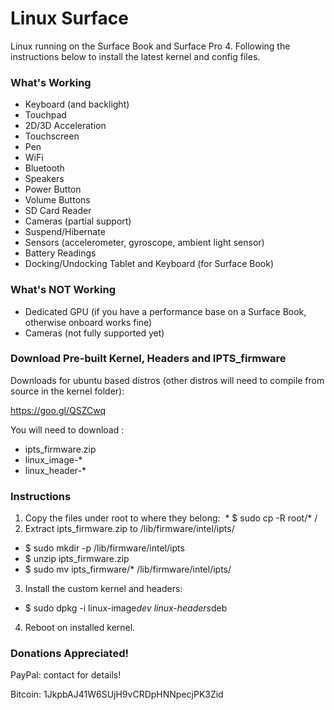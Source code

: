 # Linux Surface

Linux running on the Surface Book and Surface Pro 4. Following the instructions below to install the latest kernel and config files.


### What's Working

* Keyboard (and backlight)
* Touchpad
* 2D/3D Acceleration
* Touchscreen
* Pen
* WiFi
* Bluetooth
* Speakers
* Power Button
* Volume Buttons
* SD Card Reader
* Cameras (partial support)
* Suspend/Hibernate
* Sensors (accelerometer, gyroscope, ambient light sensor)
* Battery Readings
* Docking/Undocking Tablet and Keyboard (for Surface Book)

### What's NOT Working

* Dedicated GPU (if you have a performance base on a Surface Book, otherwise onboard works fine)
* Cameras (not fully supported yet)

### Download Pre-built Kernel, Headers and IPTS_firmware

Downloads for ubuntu based distros (other distros will need to compile from source in the kernel folder):

https://goo.gl/QSZCwq

You will need to download :
 - ipts_firmware.zip
 - linux_image-*
 - linux_header-*

### Instructions

1. Copy the files under root to where they belong:
  * $ sudo cp -R root/* /
2. Extract ipts_firmware.zip to /lib/firmware/intel/ipts/
  * $ sudo mkdir -p /lib/firmware/intel/ipts
  * $ unzip ipts_firmware.zip 
  * $ sudo mv ipts_firmware/* /lib/firmware/intel/ipts/
3. Install the custom kernel and headers:
  * $ sudo dpkg -i linux-image*dev linux-headers*deb
4. Reboot on installed kernel.

### Donations Appreciated!

PayPal: contact for details!

Bitcoin: 1JkpbAJ41W6SUjH9vCRDpHNNpecjPK3Zid
